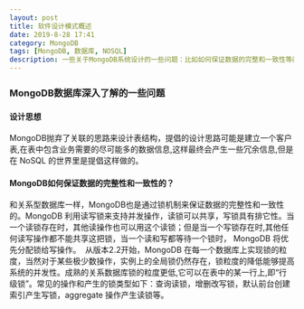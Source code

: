 ```yaml
---
layout: post
title: 软件设计模式概述
date: 2019-8-28 17:41
category: MongoDB
tags: [MongoDB, 数据库, NOSQL]
description: 一些关于MongoDB系统设计的一些问题：比如如何保证数据的完整和一致性等问题。
---
```




### MongoDB数据库深入了解的一些问题



#### 设计思想

MongoDB抛弃了关联的思路来设计表结构，提倡的设计思路可能是建立一个客户表,在表中包含业务需要的尽可能多的数据信息,这样最终会产生一些冗余信息,但是在 NoSQL 的世界里是提倡这样做的。



#### MongoDB如何保证数据的完整性和一致性的？

​		和关系型数据库一样，MongoDB也是通过锁机制来保证数据的完整性和一致性的。MongoDB 利用读写锁来支持并发操作，读锁可以共享，写锁具有排它性。当一个读锁存在时，其他读操作也可以用这个读锁；但是当一个写锁存在时,其他任何读写操作都不能共享这把锁，当一个读和写都等待一个锁时， MongoDB 将优先分配锁给写操作。
​		从版本2.2开始，MongoDB 在每一个数据库上实现锁的粒度，当然对于某些极少数操作，实例上的全局锁仍然存在，锁粒度的降低能够提高系统的并发性。成熟的关系数据库锁的粒度更低,它可以在表中的某一行上,即“行级锁”。常见的操作和产生的锁类型如下：查询读锁，增删改写锁，默认前台创建索引产生写锁，aggregate 操作产生读锁等。

